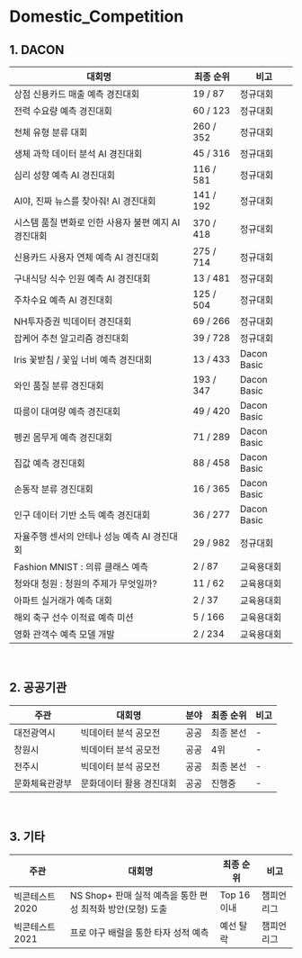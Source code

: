 # Domestic_Competition

## 1. DACON
|대회명|최종 순위|비고|
|-|-|-|
|상점 신용카드 매출 예측 경진대회|19 / 87|정규대회|
|전력 수요량 예측 경진대회|60 / 123|정규대회|
|천체 유형 분류 대회|260 / 352|정규대회|
|생체 과학 데이터 분석 AI 경진대회|45 / 316|정규대회|
|심리 성향 예측 AI 경진대회|116 / 581|정규대회|
|AI야, 진짜 뉴스를 찾아줘! AI 경진대회|141 / 192|정규대회|
|시스템 품질 변화로 인한 사용자 불편 예지 AI 경진대회|370 / 418|정규대회|
|신용카드 사용자 연체 예측 AI 경진대회|275 / 714|정규대회|
|구내식당 식수 인원 예측 AI 경진대회|13 / 481|정규대회|
|주차수요 예측 AI 경진대회|125 / 504|정규대회|
|NH투자증권 빅데이터 경진대회|69 / 266|정규대회|
|잡케어 추천 알고리즘 경진대회|39 / 728|정규대회|
|Iris 꽃받침 / 꽃잎 너비 예측 경진대회|13 / 433|Dacon Basic|
|와인 품질 분류 경진대회|193 / 347|Dacon Basic|
|따릉이 대여량 예측 경진대회|49 / 420|Dacon Basic|
|펭귄 몸무게 예측 경진대회|71 / 289|Dacon Basic|
|집값 예측 경진대회|88 / 458|Dacon Basic|
|손동작 분류 경진대회|16 / 365|Dacon Basic|
|인구 데이터 기반 소득 예측 경진대회|36 / 277|Dacon Basic|
|자율주행 센서의 안테나 성능 예측 AI 경진대회|29 / 982|정규대회|
|Fashion MNIST : 의류 클래스 예측|2 / 87|교육용대회|
|청와대 청원 : 청원의 주제가 무엇일까?|11 / 62|교육용대회|
|아파트 실거래가 예측 대회|2 / 37|교육용대회|
|해외 축구 선수 이적료 예측 미션|5 / 166|교육용대회|
|영화 관객수 예측 모델 개발|2 / 234|교육용대회|

<br>

## 2. 공공기관
|주관|대회명|분야|최종 순위|비고|
|---|---|---|---|---|
|대전광역시|빅데이터 분석 공모전|공공|최종 본선|-|
|창원시|빅데이터 분석 공모전|공공|4위|-|
|전주시|빅데이터 분석 공모전|공공|최종 본선|-|
|문화체육관광부|문화데이터 활용 경진대회|공공|진행중|-|
<br>

## 3. 기타
|주관|대회명|최종 순위|비고|
|--|--|--|--|
|빅콘테스트 2020|NS Shop+ 판매 실적 예측을 통한 편성 최적화 방안(모형) 도출|Top 16이내|챔피언리그|
|빅콘테스트 2021|프로 야구 배럴을 통한 타자 성적 예측|예선 탈락|챔피언리그|
